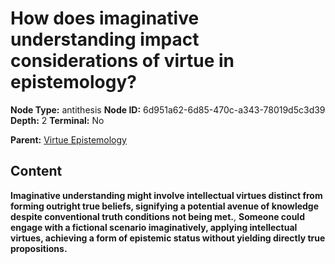 # How does imaginative understanding impact considerations of virtue in epistemology?

**Node Type:** antithesis
**Node ID:** 6d951a62-6d85-470c-a343-78019d5c3d39
**Depth:** 2
**Terminal:** No

**Parent:** [Virtue Epistemology](virtue-epistemology.md)

## Content

**Imaginative understanding might involve intellectual virtues distinct from forming outright true beliefs, signifying a potential avenue of knowledge despite conventional truth conditions not being met.**, **Someone could engage with a fictional scenario imaginatively, applying intellectual virtues, achieving a form of epistemic status without yielding directly true propositions.**
